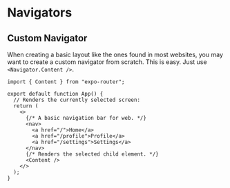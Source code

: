 # Navigators

## Custom Navigator

When creating a basic layout like the ones found in most websites, you may want to create a custom navigator from scratch. This is easy. Just use `<Navigator.Content />`.

```tsx
import { Content } from "expo-router";

export default function App() {
  // Renders the currently selected screen:
  return (
    <>
      {/* A basic navigation bar for web. */}
      <nav>
        <a href="/">Home</a>
        <a href="/profile">Profile</a>
        <a href="/settings">Settings</a>
      </nav>
      {/* Renders the selected child element. */}
      <Content />
    </>
  );
}
```
